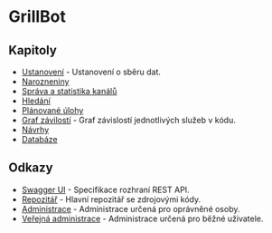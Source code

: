 # GrillBot

## Kapitoly

- [Ustanovení](docs/legal.md) - Ustanovení o sběru dat.
- [Narozneniny](docs/birthday.md)
- [Správa a statistika kanálů](docs/emotes.md)
- [Hledání](docs/search.md)
- [Plánované úlohy](docs/tasks.md)
- [Graf závilostí](docs/service-dependency.md) - Graf závislostí jednotlivých služeb v kódu.
- [Návrhy](docs/suggestions.md)
- [Databáze](docs/database.md)

## Odkazy

- [Swagger UI](https://grillbot.cloud/swagger) - Specifikace rozhraní REST API.
- [Repozitář](https://gitlab.com/grillbot) - Hlavní repozitář se zdrojovými kódy.
- [Administrace](https://grillbot.cloud) - Administrace určená pro oprávněné osoby.
- [Veřejná administrace](https://public.grillbot.cloud) - Administrace určená pro běžné uživatele.
